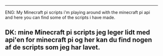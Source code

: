 -------------------------------------------------------------------------------
ENG: My Minecraft pi scripts
i'm playing around with the minecraft pi api and here you can find some of the scripts i have made.

DK: mine Minecraft pi scripts
jeg leger lidt med api'en for minecraft pi og her kan du find nogen af de scripts som jeg har lavet.
-------------------------------------------------------------------------------

